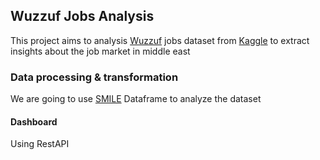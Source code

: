 ## Wuzzuf Jobs Analysis

This project aims to analysis [Wuzzuf](https://wuzzuf.net) jobs dataset from [Kaggle](https://www.kaggle.com/omarhanyy/wuzzuf-jobs) to extract insights about the job market in middle east

### Data processing & transformation

We are going to use [SMILE](http://haifengl.github.io/api/java/smile/data/DataFrame.html) Dataframe to analyze the dataset 

#### Dashboard
Using RestAPI
